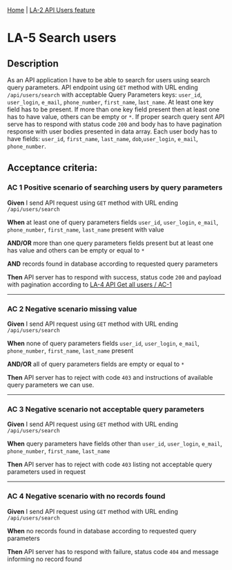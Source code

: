 [Home](../library_app_project.md) | [LA-2 API Users feature](./LA-2_API_users_feature.md)

# LA-5 Search users

## Description

As an API application I have to be able to search for users using search query parameters. API endpoint using `GET` method with URL ending `/api/users/search` with acceptable Query Parameters keys: `user_id`, `user_login`, `e_mail`, `phone_number`, `first_name`, l`ast_name`. At least one key field has to be present. If more than one key field present then at least one has to have value, others can be empty or `*`. If proper search query sent API serve has to respond with status code `200` and body has to have pagination response with user bodies presented in data array. Each user body has to have fields: `user_id`, `first_name`, `last_name`, `dob`,`user_login`, `e_mail`, `phone_number`.

## Acceptance criteria:

### AC 1 Positive scenario of searching users by query parameters

**Given** I send API request using `GET` method with URL ending `/api/users/search `

**When** at least one of query parameters fields `user_id`, `user_login`, `e_mail`, `phone_number`, `first_name`, `last_name` present with value

**AND/OR** more than one query parameters fields present but at least one has value and others can be empty or equal to `*`

**AND** records found in database according to requested query parameters

**Then** API server has to respond with success, status code `200` and payload with pagination according to [LA-4 API Get all users / AC-1](./LA-4_API_get_all_users.md)

---

### AC 2 Negative scenario missing value

**Given** I send API request using `GET` method with URL ending `/api/users/search`

**When** none of query parameters fields `user_id`, `user_login`, `e_mail`, `phone_number`, `first_name`, `last_name` present

**AND/OR** all of query parameters fields are empty or equal to `*`

**Then** API server has to reject with code `403` and instructions of available query parameters we can use.

---

### AC 3 Negative scenario not acceptable query parameters

**Given** I send API request using `GET` method with URL ending `/api/users/search`

**When** query parameters have fields other than `user_id`, `user_login`, `e_mail`, `phone_number`, `first_name`, `last_name`

**Then** API server has to reject with code `403` listing not acceptable query parameters used in request

---

### AC 4 Negative scenario with no records found

**Given** I send API request using `GET` method with URL ending `/api/users/search`

**When** no records found in database according to requested query parameters

**Then** API server has to respond with failure, status code `404` and message informing no record found
